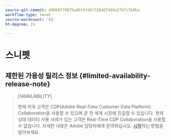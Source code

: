 ```yaml
---
source-git-commit: d4060779075a46f4fdb7726dd74d4a2f97cfb8ba
workflow-type: tm+mt
source-wordcount: '51'
ht-degree: 1%

---
```

# 스니펫

## 제한된 가용성 릴리스 정보 {#limited-availability-release-note}

>[!AVAILABILITY]
>
>현재 미국 고객은 CDP(Adobe Real-Time Customer Data Platform) Collaboration을 사용할 수 있으며 곧 전 세계 시장에 진출할 수 있습니다. 현재 상태 데이터 사용 사례가 있는 고객은 Real-Time CDP Collaboration을 사용할 수 없습니다. 자세한 내용은 Adobe 담당자에게 문의하십시오. [시작](/help/guide/home.md#get-started)하는 방법을 알아보세요.


